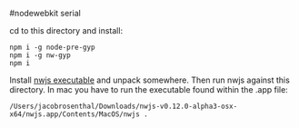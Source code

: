 #nodewebkit serial

cd to this directory and install:
```
npm i -g node-pre-gyp
npm i -g nw-gyp
npm i
```

Install [nwjs executable](http://dl.nwjs.io/v0.12.0-alpha3/nwjs-v0.12.0-alpha3-osx-x64.zip) and unpack somewhere. Then run nwjs against this directory. In mac you have to run the executable found within the .app file:
```
/Users/jacobrosenthal/Downloads/nwjs-v0.12.0-alpha3-osx-x64/nwjs.app/Contents/MacOS/nwjs .
```